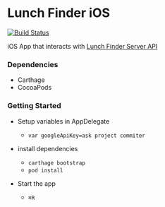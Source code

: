 #  Lunch Finder iOS

[![Build Status](https://travis-ci.org/iumehara/lunchFinderIOS.svg?branch=master)](https://travis-ci.org/iumehara/lunchFinderIOS)

iOS App that interacts with [Lunch Finder Server API](https://github.com/iumehara/lunchFinderServer)

### Dependencies
- Carthage
- CocoaPods

### Getting Started
- Setup variables in AppDelegate
    - `var googleApiKey=ask project commiter`

- install dependencies
    - `carthage bootstrap`
    - `pod install`

- Start the app
    - `⌘R` 
